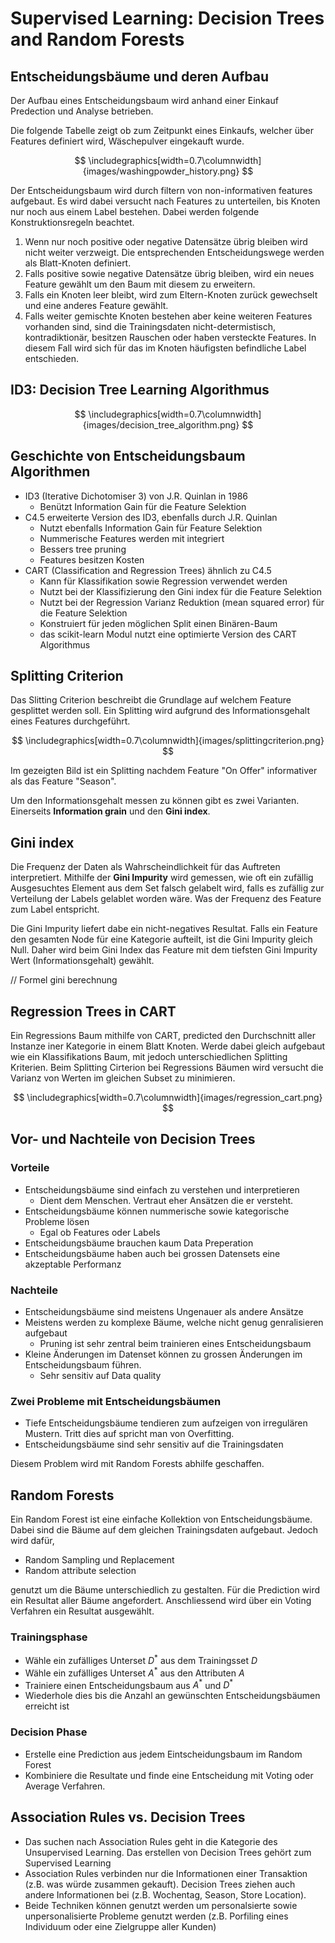 # Supervised Learning: Decision Trees and Random Forests

## Entscheidungsbäume und deren Aufbau

Der Aufbau eines Entscheidungsbaum wird anhand einer Einkauf Predection und Analyse betrieben.

Die folgende Tabelle zeigt ob zum Zeitpunkt eines Einkaufs, welcher über Features definiert wird, Wäschepulver eingekauft wurde.

$$ \includegraphics[width=0.7\columnwidth]{images/washingpowder_history.png} $$

Der Entscheidungsbaum wird durch filtern von non-informativen features aufgebaut. Es wird dabei versucht nach Features zu unterteilen, bis Knoten nur noch aus einem Label bestehen. Dabei werden folgende Konstruktionsregeln beachtet.

1. Wenn nur noch positive oder negative Datensätze übrig bleiben wird nicht weiter verzweigt. Die entsprechenden Entscheidungswege werden als Blatt-Knoten definiert.
2. Falls positive sowie negative Datensätze übrig bleiben, wird ein neues Feature gewählt um den Baum mit diesem zu erweitern.
3. Falls ein Knoten leer bleibt, wird zum Eltern-Knoten zurück gewechselt und eine anderes Feature gewählt.
4. Falls weiter gemischte Knoten bestehen aber keine weiteren Features vorhanden sind, sind die Trainingsdaten nicht-determistisch, kontradiktionär, besitzen Rauschen oder haben versteckte Features. In diesem Fall wird sich für das im Knoten häufigsten befindliche Label entschieden.

## ID3: Decision Tree Learning Algorithmus

$$ \includegraphics[width=0.7\columnwidth]{images/decision_tree_algorithm.png} $$

## Geschichte von Entscheidungsbaum Algorithmen

- ID3 (Iterative Dichotomiser 3) von J.R. Quinlan in 1986
    - Benützt Information Gain für die Feature Selektion
- C4.5 erweiterte Version des ID3, ebenfalls durch J.R. Quinlan
    - Nutzt ebenfalls Information Gain für Feature Selektion
    - Nummerische Features werden mit integriert
    - Bessers tree pruning
    - Features besitzen Kosten
- CART (Classification and Regression Trees) ähnlich zu C4.5
    - Kann für Klassifikation sowie Regression verwendet werden
    - Nutzt bei der Klassifizierung den Gini index für die Feature Selektion
    - Nutzt bei der Regression Varianz Reduktion (mean squared error)  für die Feature Selektion
    - Konstruiert für jeden möglichen Split einen Binären-Baum
    - das scikit-learn Modul nutzt eine optimierte Version des CART Algorithmus

## Splitting Criterion

Das Slitting Criterion beschreibt die Grundlage auf welchem Feature gesplittet werden soll. Ein Splitting wird aufgrund des Informationsgehalt eines Features durchgeführt.

$$ \includegraphics[width=0.7\columnwidth]{images/splittingcriterion.png} $$

Im gezeigten Bild ist ein Splitting nachdem Feature "On Offer" informativer als das Feature "Season".

Um den Informationsgehalt messen zu können gibt es zwei Varianten. Einerseits **Information grain** und den **Gini index**.

## Gini index

Die Frequenz der Daten als Wahrscheindlichkeit für das Auftreten interpretiert. Mithilfe der **Gini Impurity** wird gemessen, wie oft ein zufällig Ausgesuchtes Element aus dem Set falsch gelabelt wird, falls es zufällig zur Verteilung der Labels gelablet worden wäre. Was der Frequenz des Feature zum Label entspricht.

Die Gini Impurity liefert dabe ein nicht-negatives Resultat. Falls ein Feature den gesamten Node für eine Kategorie aufteilt, ist die Gini Impurity gleich Null. Daher wird beim Gini Index das Feature mit dem tiefsten Gini Impurity Wert (Informationsgehalt) gewählt.

//  Formel gini berechnung

## Regression Trees in CART

Ein Regressions Baum mithilfe von CART, predicted den Durchschnitt aller Instanze iner Kategorie in einem Blatt Knoten. Werde dabei gleich aufgebaut wie ein Klassifikations Baum, mit jedoch unterschiedlichen Splitting Kriterien. Beim Splitting Cirterion bei Regressions Bäumen wird versucht die Varianz von Werten im gleichen Subset zu minimieren.

$$ \includegraphics[width=0.7\columnwidth]{images/regression_cart.png} $$

## Vor- und Nachteile von Decision Trees

### Vorteile

- Entscheidungsbäume sind einfach zu verstehen und interpretieren
    -   Dient dem Menschen. Vertraut eher Ansätzen die er versteht.
- Entscheidungsbäume können nummerische sowie kategorische Probleme lösen
    -   Egal ob Features oder Labels
- Entscheidungsbäume brauchen kaum Data Preperation
- Entscheidungsbäume haben auch bei grossen Datensets eine akzeptable Performanz

### Nachteile

- Entscheidungsbäume sind meistens Ungenauer als andere Ansätze
- Meistens werden zu komplexe Bäume, welche nicht genug genralisieren aufgebaut
    - Pruning ist sehr zentral beim trainieren eines Entscheidungsbaum
- Kleine Änderungen im Datenset können zu grossen Änderungen im Entscheidungsbaum führen.
    - Sehr sensitiv auf Data quality

### Zwei Probleme mit Entscheidungsbäumen

- Tiefe Entscheidungsbäume tendieren zum aufzeigen von irregulären Mustern. Tritt dies auf spricht man von Overfitting.
- Entscheidungsbäume sind sehr sensitiv auf die Trainingsdaten

Diesem Problem wird mit Random Forests abhilfe geschaffen.

## Random Forests

Ein Random Forest ist eine einfache Kollektion von Entscheidungsbäume. Dabei sind die Bäume auf dem gleichen Trainingsdaten aufgebaut. Jedoch wird dafür,

- Random Sampling und Replacement
- Random attribute selection

genutzt um die Bäume unterschiedlich zu gestalten. Für die Prediction wird ein Resultat aller Bäume angefordert. Anschliessend wird über ein Voting Verfahren ein Resultat ausgewählt.

### Trainingsphase

- Wähle ein zufälliges Unterset $D^*$ aus dem Trainingsset $D$
- Wähle ein zufälliges Unterset $A^*$ aus den Attributen $A$
- Trainiere einen Entscheidungsbaum aus $A^*$ und $D^*$
- Wiederhole dies bis die Anzahl an gewünschten Entscheidungsbäumen erreicht ist

### Decision Phase

- Erstelle eine Prediction aus jedem Eintscheidungsbaum im Random Forest
- Kombiniere die Resultate und finde eine Entscheidung mit Voting oder Average Verfahren.

## Association Rules vs. Decision Trees

- Das suchen nach Association Rules geht in die Kategorie des Unsupervised Learning. Das erstellen von Decision Trees gehört zum Supervised Learning
- Association Rules verbinden nur die Informationen einer Transaktion (z.B. was würde zusammen gekauft). Decision Trees ziehen auch andere Informationen bei (z.B. Wochentag, Season, Store Location).
- Beide Techniken können genutzt werden um personalsierte sowie unpersonalisierte Probleme genutzt werden (z.B. Porfiling eines Individuum oder eine Zielgruppe aller Kunden)

